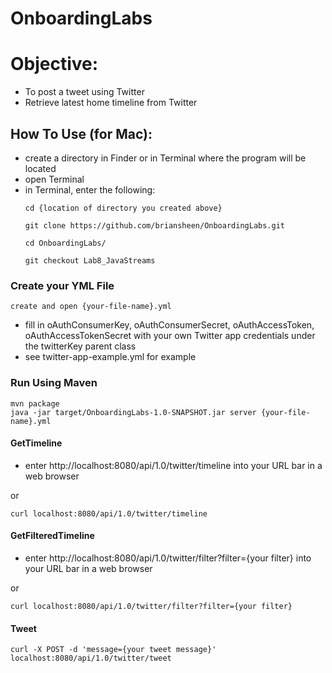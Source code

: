 # OnboardingLabs

# Objective:  

  - To post a tweet using Twitter
  - Retrieve latest home timeline from Twitter


## How To Use (for Mac):
  - create a directory in Finder or in Terminal where the program will be located
  - open Terminal
  - in Terminal, enter the following:
    ```
    cd {location of directory you created above}

    git clone https://github.com/briansheen/OnboardingLabs.git

    cd OnboardingLabs/

    git checkout Lab8_JavaStreams
    ```

### Create your YML File
    create and open {your-file-name}.yml

  - fill in oAuthConsumerKey, oAuthConsumerSecret, oAuthAccessToken, oAuthAccessTokenSecret with your own Twitter app credentials under the twitterKey parent class
  - see twitter-app-example.yml for example


### Run Using Maven

    mvn package
    java -jar target/OnboardingLabs-1.0-SNAPSHOT.jar server {your-file-name}.yml



#### GetTimeline

  - enter http://localhost:8080/api/1.0/twitter/timeline into your URL bar in a web browser

or

    curl localhost:8080/api/1.0/twitter/timeline


#### GetFilteredTimeline

  - enter http://localhost:8080/api/1.0/twitter/filter?filter={your filter} into your URL bar in a web browser

or

    curl localhost:8080/api/1.0/twitter/filter?filter={your filter}


#### Tweet

    curl -X POST -d 'message={your tweet message}' localhost:8080/api/1.0/twitter/tweet

